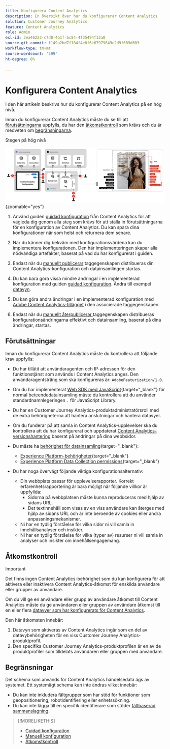 ```yaml
---
title: Konfigurera Content Analytics
description: En översikt över hur du konfigurerar Content Analytics
solution: Customer Journey Analytics
feature: Content Analytics
role: Admin
exl-id: 3ea46223-c7d0-4b1f-bc84-4f35494f13a0
source-git-commit: f149a2bd7f184f4e8f6e67979649e2d9f609d603
workflow-type: tm+mt
source-wordcount: '599'
ht-degree: 0%

---
```


# Konfigurera Content Analytics

I den här artikeln beskrivs hur du konfigurerar Content Analytics på en hög nivå.

Innan du konfigurerar Content Analytics måste du se till att [förutsättningarna](#prerequisites) uppfylls, du har den [åtkomstkontroll](#access-control) som krävs och du är medveten om [begränsningarna](#limitations).


Stegen på hög nivå

![Konfiguration av Content Analytics](../assets/aca-configuration.svg){zoomable="yes"}

1. Använd guiden [guidad konfiguration](guided.md) från Content Analytics för att vägleda dig genom alla steg som krävs för att ställa in förutsättningarna för en konfiguration av Content Analytics. Du kan spara dina konfigurationer när som helst och returnera dem senare.
1. När du känner dig bekväm med konfigurationsvärdena kan du implementera konfigurationen. Den här implementeringen skapar alla nödvändiga artefakter, baserat på vad du har konfigurerat i guiden.
1. Endast när du [manuellt publicerar](manual.md) taggegenskapen distribueras din Content Analytics-konfiguration och datainsamlingen startas.

1. Du kan bara göra vissa mindre ändringar i en implementerad konfiguration med guiden [guidad konfiguration](guided.md). Ändra till exempel [datavyn](/help/data-views/data-views.md).
1. Du kan göra andra ändringar i en implementerad konfiguration med [Adobe Content Analytics-tillägget](https://experienceleague.adobe.com/sv/docs/experience-platform/tags/extensions/client/content-analytics/overview) i den associerade taggegenskapen.
1. Endast när du [manuellt återpublicerar &#x200B;](manual.md) taggegenskapen distribueras konfigurationsändringarna effektivt och datainsamling, baserat på dina ändringar, startas.


## Förutsättningar

Innan du konfigurerar Content Analytics måste du kontrollera att följande krav uppfylls:

* Du har tillåtit att användaragenten och IP-adressen för den funktionstjänst som används i Content Analytics anges. Den användaragentsträng som ska konfigureras är: <code>AdobeFeaturization/1.0</code>.
* Om du har implementerat [Web SDK med JavaScript](https://experienceleague.adobe.com/sv/docs/experience-platform/web-sdk/install/library){target="_blank"} för normal beteendedatainsamling måste du kontrollera att du använder standardnamnlegeringen <code>.</code> för JavaScript Library.
* Du har en Customer Journey Analytics-produktadministratörsroll med de extra behörigheterna att hantera anslutningar och hantera datavyer.
* Om du funderar på att samla in Content Analytics-upplevelser ska du kontrollera att du har konfigurerat och uppdaterat [Content Analytics-versionshantering](manual.md#versioning) baserat på ändringar på dina webbsidor.
* Du måste ha [behörighet för datainsamling](https://experienceleague.adobe.com/sv/docs/experience-platform/collection/permissions){target="_blank"}:
   * [Experience Platform-behörigheter](https://experienceleague.adobe.com/sv/docs/experience-platform/collection/permissions#adobe-experience-platform-permissions){target="_blank"}
   * [Experience Platform Data Collection permissions](https://experienceleague.adobe.com/sv/docs/experience-platform/collection/permissions#adobe-experience-platform-data-collection-permissions){target="_blank"}
* Du har noga övervägt följande viktiga konfigurationsalternativ:

   * Din webbplats passar för upplevelserapporter. Korrekt erfarenhetsrapportering är bara möjligt när följande villkor är uppfyllda:
      * Sidorna på webbplatsen måste kunna reproduceras med hjälp av sidans URL.
      * Det textinnehåll som visas av en viss användare kan återges med hjälp av sidans URL och är inte beroende av cookies eller andra anpassningsmekanismer.
   * Ni har en tydlig förståelse för vilka sidor ni vill samla in innehållsanalyser och insikter.
   * Ni har en tydlig förståelse för vilka (typer av) resurser ni vill samla in analyser och insikter om innehållsengagemang.


## Åtkomstkontroll

>[!IMPORTANT]
>
>Det finns ingen Content Analytics-behörighet som du kan konfigurera för att aktivera eller inaktivera Content Analytics-åtkomst för enskilda användare eller grupper av användare.
>

Om du vill ge en användare eller grupp av användare åtkomst till Content Analytics måste du ge användaren eller gruppen av användare åtkomst till en eller flera [datavyer som har konfigurerats för Content Analytics](guided.md#data-view).

Den här åtkomsten innebär:

1. Datavyn som aktiveras av Content Analytics ingår som en del av datavybehörigheten för en viss Customer Journey Analytics-produktprofil.
1. Den specifika Customer Journey Analytics-produktprofilen är en av de produktprofiler som tilldelats användaren eller gruppen med användare.

## Begränsningar

Det schema som används för Content Analytics händelsedata ägs av systemet. Ett systemägt schema kan inte ändras vilket innebär:

* Du kan inte inkludera fältgrupper som har stöd för funktioner som geopositionering, robotidentifiering eller enhetssökning.
* Du kan inte lägga till en specifik identifierare som stöder [fältbaserad sammanslagning](/help/stitching/fbs.md).

>[!MORELIKETHIS]
>
>* [Guidad konfiguration](guided.md)
>* [Manuell konfiguration](manual.md)
>* [Åtkomstkontroll](/help/technotes/access-control.md)
>
